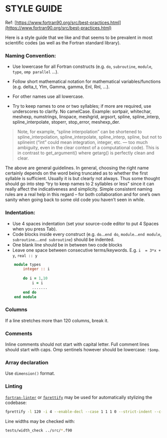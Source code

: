 
# STYLE GUIDE

Ref: [https://www.fortran90.org/src/best-practices.html](https://www.fortran90.org/src/best-practices.html)
                            
Here is a style guide that we like and that seems to be prevalent 
in most scientific codes (as well as the Fortran standard library).

### Naming Convention:

- Use lowercase for all Fortran constructs (e.g. `do`, `subroutine`, `module`, `type`, `omp parallel` ...).

- Follow short mathematical notation for mathematical variables/functions (e.g. delta_t, Ylm, Gamma, gamma, Enl, Rnl, ...).

- For other names use all lowercase.

- Try to keep names to one or two syllables; if more are required, use underscores to clarify. No camelCase.
Example: sortpair, whitechar, meshexp, numstrings, linspace, meshgrid, argsort, spline, spline_interp, spline_interpolate,
stoperr, stop_error, meshexp_der. 

> Note, for example, “spline interpolation” can be shortened to spline_interpolation, spline_interpolate, spline_interp, spline, but
not to splineint (“int” could mean integration, integer, etc. — too much ambiguity, even in the clear context of a computational code).
This is in contrast to get_argument() where getarg() is perfectly clean and clear.

The above are general guidelines. In general, choosing the right name certainly 
depends on the word being truncated as to whether the first syllable is sufficient. 
Usually it is but clearly not always. Thus some thought should go into step “try to
keep names to 2 syllables or less” since it can really affect the indicativeness and
simplicity. Simple consistent naming rules are a real help in this regard – for both
collaboration and for one’s own sanity when going back to some old code you haven’t 
seen in while.

### Indentation:

- Use 4 spaces indentation (set your source-code editor to put 4 Spaces when you press Tab).
- Code blocks inside every construct (e.g. `do`...`end do`, `module`...`end module`, `subroutine`....`end subroutine`) should be indented.
- One blank line should be in between two code blocks
-  Leave one space between consecutive terms/keywords. E.g. `i  = 3*x + y`, `real :: y`
```fortran
    module types
        integer :: i
        
        do i = 1,10
            i = i
            .......
        end do
    end module    
```

### Columns
If a line stretches more than 120 columns, break it.

### Comments
Inline comments should not start with capital letter. Full comment lines should start with caps. Omp sentinels however should be lowercase: `!$omp`.

### Array declaration
Use `dimension()` format. 

### Linting
[`fortran-linter`](https://github.com/cphyc/fortran-linter) or [`fprettify`](https://github.com/pseewald/fprettify) may be used for automatically stylizing the codebase:

```bash
fprettify -l 120 -i 4 --enable-decl --case 1 1 1 0 --strict-indent --c-relations ../src/*.f90
```

Line widths may be checked with:
```bash
tests/width_check ../src/*.f90
```
